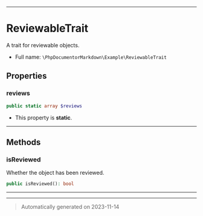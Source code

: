 ***

# ReviewableTrait

A trait for reviewable objects.



* Full name: `\PhpDocumentorMarkdown\Example\ReviewableTrait`



## Properties


### reviews



```php
public static array $reviews
```



* This property is **static**.


***

## Methods


### isReviewed

Whether the object has been reviewed.

```php
public isReviewed(): bool
```











***

***
> Automatically generated on 2023-11-14

